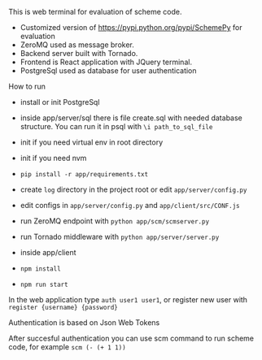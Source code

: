 This is web terminal for evaluation of scheme code. 

* Customized version of https://pypi.python.org/pypi/SchemePy for evaluation
* ZeroMQ used as message broker. 
* Backend server built with Tornado. 
* Frontend is React application with JQuery terminal.
* PostgreSql used as database for user authentication

How to run

* install or init PostgreSql
* inside app/server/sql there is file create.sql with needed database structure. You can run it in psql with ```\i path_to_sql_file```

* init if you need virtual env in root directory
* init if you need nvm 
* ```pip install -r app/requirements.txt```
* create ```log``` directory in the project root or edit ```app/server/config.py```
* edit configs in ```app/server/config.py``` and ```app/client/src/CONF.js```
* run ZeroMQ endpoint with ```python app/scm/scmserver.py```
* run Tornado middleware with ```python app/server/server.py```
* inside app/client
* ```npm install```
* ```npm run start```

In the web application  type ```auth user1 user1```, or register new user with ```register {username} {password}```

Authentication is based on Json Web Tokens

After succesful authentication you can use scm command to run scheme code, for example ```scm (- (+ 1 1))```

